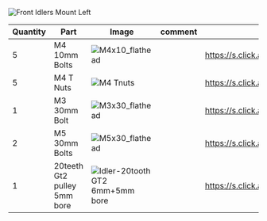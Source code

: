 ![Front Idlers Mount Left](https://user-images.githubusercontent.com/37383368/137979762-3c4fa0eb-c0e6-42c3-8169-610023ce7d93.gif)



| Quantity | Part                         | Image             | comment  | Links  |
| ------ | ----                           | -------              | -----  | -----	|
| 5       | M4 10mm Bolts       | ![M4x10_flathead](https://user-images.githubusercontent.com/37383368/137826927-a2a9d8b4-6d00-456e-b5a2-7fcfb7cc3869.png) | | https://s.click.aliexpress.com/e/_9jYeAP |
| 5       | M4 T Nuts                    | ![M4 Tnuts](https://user-images.githubusercontent.com/37383368/137783436-4e1c6bae-e78c-47b5-b697-86cc7f41cef6.PNG) | | https://s.click.aliexpress.com/e/_AsGUWF |
| 1       | M3 30mm Bolt     | ![M3x30_flathead](https://user-images.githubusercontent.com/37383368/137827406-6af4049f-6a61-4a9b-b64c-ec020c282c84.png) |  | https://s.click.aliexpress.com/e/_9jYeAP |
| 2       | M5 30mm Bolts     | ![M5x30_flathead](https://user-images.githubusercontent.com/37383368/137832161-550ceef4-7ec2-43ff-9a68-14f26f2c6505.png) |  | https://s.click.aliexpress.com/e/_9jYeAP |
| 1       | 20teeth Gt2 pulley 5mm bore  | ![Idler-20tooth GT2 6mm+5mm bore](https://user-images.githubusercontent.com/37383368/137568220-210812a1-030e-484e-b300-b46fc85ad540.png)	   |     | https://s.click.aliexpress.com/e/_ArdVmB |

